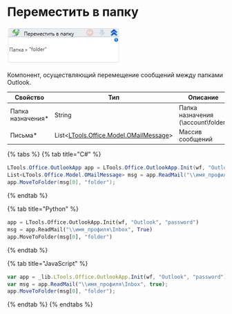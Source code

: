 # Переместить в папку

![](../../../resources/activities/basic/outlook/image-90.png)

Компонент, осуществляющий перемещение сообщений между папками Outlook.

| Свойство           | Тип                                                                              | Описание                           |
| ------------------ | -------------------------------------------------------------------------------- | ---------------------------------- |
| Папка назначения\* | String                                                                           | Папка назначения (\account\folder) |
| Письма\*           | List<[LTools.Office.Model.OMailMessage](../els\_mail/datatypes/omailmessage.md)> | Массив сообщений                   |

{% tabs %}
{% tab title="C#" %}
```csharp
LTools.Office.OutlookApp app = LTools.Office.OutlookApp.Init(wf, "Outlook", "password");
List<LTools.Office.Model.OMailMessage> msg = app.ReadMail("\\имя_профиля\Inbox", true);
app.MoveToFolder(msg[0], "folder");
```
{% endtab %}

{% tab title="Python" %}
```python
app = LTools.Office.OutlookApp.Init(wf, "Outlook", "password")
msg = app.ReadMail("\\имя_профиля\Inbox", True)
app.MoveToFolder(msg[0], "folder")
```
{% endtab %}

{% tab title="JavaScript" %}
```javascript
var app = _lib.LTools.Office.OutlookApp.Init(wf, "Outlook", "password");
var msg = app.ReadMail("\\имя_профиля\Inbox", true);
app.MoveToFolder(msg[0], "folder");
```
{% endtab %}
{% endtabs %}
